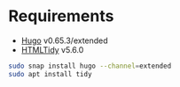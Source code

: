 # Requirements

* [Hugo](https://gohugo.io/) v0.65.3/extended
* [HTMLTidy](http://www.html-tidy.org/) v5.6.0

```bash
sudo snap install hugo --channel=extended
sudo apt install tidy
```

